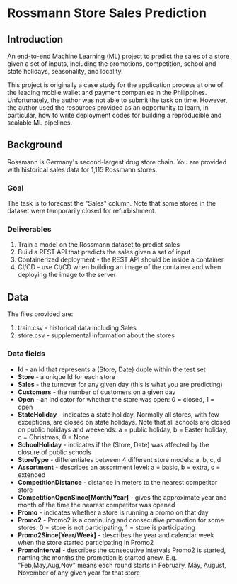 # Rossmann Store Sales Prediction
## Introduction
An end-to-end Machine Learning (ML) project to predict the sales of a store given a set of inputs, including the promotions, competition, school and state holidays, seasonality, and locality.

This project is originally a case study for the application process at one of the leading mobile wallet and payment companies in the Philippines. Unfortunately, the author was not able to submit the task on time. However, the author used the resources provided as an opportunity to learn, in particular, how to write deployment codes for building a reproducible and scalable ML pipelines.

## Background
Rossmann is Germany's second-largest drug store chain. You are provided with historical sales data for 1,115 Rossmann stores. 

### Goal
The task is to forecast the "Sales" column. Note that some stores in the dataset were temporarily closed for refurbishment.

### Deliverables
1. Train a model on the Rossmann dataset to predict sales
2. Build a REST API that predicts the sales given a set of input
3. Containerized deployment - the REST API should be inside a container
4. CI/CD - use CI/CD when building an image of the container and when deploying the image to the server

## Data
The files provided are:
1. train.csv - historical data including Sales
2. store.csv - supplemental information about the stores

### Data fields
- **Id** - an Id that represents a (Store, Date) duple within the test set
- **Store** - a unique Id for each store
- **Sales** - the turnover for any given day (this is what you are predicting)
- **Customers** - the number of customers on a given day
- **Open** - an indicator for whether the store was open: 0 = closed, 1 = open
- **StateHoliday** - indicates a state holiday. Normally all stores, with few exceptions, are
closed on state holidays. Note that all schools are closed on public holidays and
weekends. a = public holiday, b = Easter holiday, c = Christmas, 0 = None
- **SchoolHoliday** - indicates if the (Store, Date) was affected by the closure of public
schools
- **StoreType** - differentiates between 4 different store models: a, b, c, d
- **Assortment** - describes an assortment level: a = basic, b = extra, c = extended
- **CompetitionDistance** - distance in meters to the nearest competitor store
- **CompetitionOpenSince[Month/Year]** - gives the approximate year and month of the
time the nearest competitor was opened
- **Promo** - indicates whether a store is running a promo on that day
- **Promo2** - Promo2 is a continuing and consecutive promotion for some stores: 0 = store
is not participating, 1 = store is participating
- **Promo2Since[Year/Week]** - describes the year and calendar week when the store
started participating in Promo2
- **PromoInterval** - describes the consecutive intervals Promo2 is started, naming the
months the promotion is started anew. E.g. "Feb,May,Aug,Nov" means each round starts
in February, May, August, November of any given year for that store
